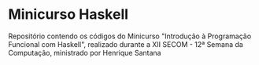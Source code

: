 # Minicurso Haskell
Repositório contendo os códigos do Minicurso "Introdução à Programação Funcional com Haskell", realizado durante a XII SECOM - 12ª Semana da Computação, ministrado por Henrique Santana
